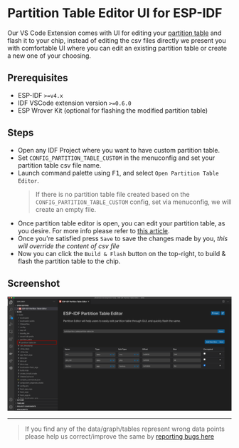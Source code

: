 # Partition Table Editor UI for ESP-IDF

Our VS Code Extension comes with UI for editing your [partition table](https://docs.espressif.com/projects/esp-idf/en/latest/esp32/api-guides/partition-tables.html) and flash it to your chip, instead of editing the csv files directly we present you with comfortable UI where you can edit an existing partition table or create a new one of your choosing.

## Prerequisites

- ESP-IDF `>=v4.x`
- IDF VSCode extension version `>=0.6.0`
- ESP Wrover Kit (optional for flashing the modified partition table)

## Steps

- Open any IDF Project where you want to have custom partition table.
- Set `CONFIG_PARTITION_TABLE_CUSTOM` in the menuconfig and set your partition table csv file name.
- Launch command palette using <kbd>F1</kbd>, and select `Open Partition Table Editor`.
  > If there is no partition table file created based on the `CONFIG_PARTITION_TABLE_CUSTOM` config, set via menuconfig, we will create an empty file.
- Once partition table editor is open, you can edit your partition table, as you desire. For more info please refer to [this article](https://docs.espressif.com/projects/esp-idf/en/latest/esp32/api-guides/partition-tables.html).
- Once you're satisfied press `Save` to save the changes made by you, _this will override the content of csv file_
- Now you can click the `Build & Flash` button on the top-right, to build & flash the partition table to the chip.

## Screenshot

![Partition Table Editor UI](../media/screenshots/partition_table_editor.png)

---

> If you find any of the data/graph/tables represent wrong data points please help us correct/improve the same by [reporting bugs here](http://github.com/espressif/vscode-esp-idf-extension/issues)
